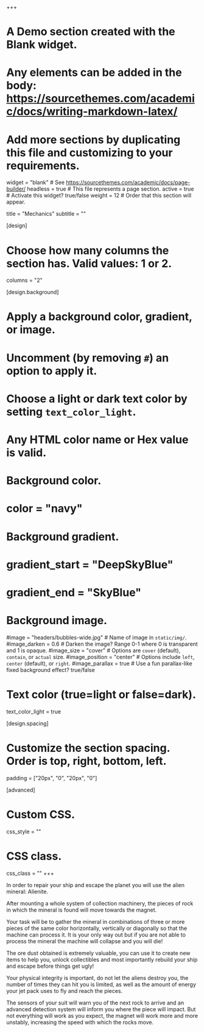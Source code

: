 +++
# A Demo section created with the Blank widget.
# Any elements can be added in the body: https://sourcethemes.com/academic/docs/writing-markdown-latex/
# Add more sections by duplicating this file and customizing to your requirements.

widget = "blank"  # See https://sourcethemes.com/academic/docs/page-builder/
headless = true  # This file represents a page section.
active = true  # Activate this widget? true/false
weight = 12  # Order that this section will appear.

title = "Mechanics"
subtitle = ""

[design]
  # Choose how many columns the section has. Valid values: 1 or 2.
  columns = "2"

[design.background]
  # Apply a background color, gradient, or image.
  #   Uncomment (by removing `#`) an option to apply it.
  #   Choose a light or dark text color by setting `text_color_light`.
  #   Any HTML color name or Hex value is valid.

  # Background color.
  # color = "navy"
  
  # Background gradient.
  # gradient_start = "DeepSkyBlue"
  # gradient_end = "SkyBlue"
  
  # Background image.
  #image = "headers/bubbles-wide.jpg"  # Name of image in `static/img/`.
  #image_darken = 0.6  # Darken the image? Range 0-1 where 0 is transparent and 1 is opaque.
  #image_size = "cover"  #  Options are `cover` (default), `contain`, or `actual` size.
  #image_position = "center"  # Options include `left`, `center` (default), or `right`.
  #image_parallax = true  # Use a fun parallax-like fixed background effect? true/false

  # Text color (true=light or false=dark).
  text_color_light = true

[design.spacing]
  # Customize the section spacing. Order is top, right, bottom, left.
  padding = ["20px", "0", "20px", "0"]

[advanced]
 # Custom CSS. 
 css_style = ""
 
 # CSS class.
 css_class = ""
+++

In order to repair your ship and escape the planet you will use the alien mineral: Alienite.

After mounting a whole system of collection machinery, the pieces of rock in which the mineral is found will move towards the magnet.

Your task will be to gather the mineral in combinations of three or more pieces of the same color horizontally, vertically or diagonally so that the machine can process it. It is your only way out but if you are not able to process the mineral the machine will collapse and you will die!

The ore dust obtained is extremely valuable, you can use it to create new items to help you, unlock collectibles and most importantly rebuild your ship and escape before things get ugly!

Your physical integrity is important, do not let the aliens destroy you, the number of times they can hit you is limited, as well as the amount of energy your jet pack uses to fly and reach the pieces.

The sensors of your suit will warn you of the next rock to arrive and an advanced detection system will inform you where the piece will impact. But not everything will work as you expect, the magnet will work more and more unstably, increasing the speed with which the rocks move.
